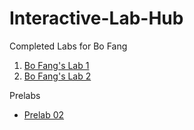 # Interactive-Lab-Hub

Completed Labs for Bo Fang

1. [Bo Fang's Lab 1](https://github.com/kmfb21/CS5424-IDD-Fa19-Lab1)
2. [Bo Fang's Lab 2](https://github.com/kmfb21/CS5424-IDD-Fa19-Lab2)

Prelabs

* [Prelab 02](https://github.com/kmfb21/CS5424-IDD-Fa19-Lab2/blob/master/Lab2-Prelab.pdf) 
